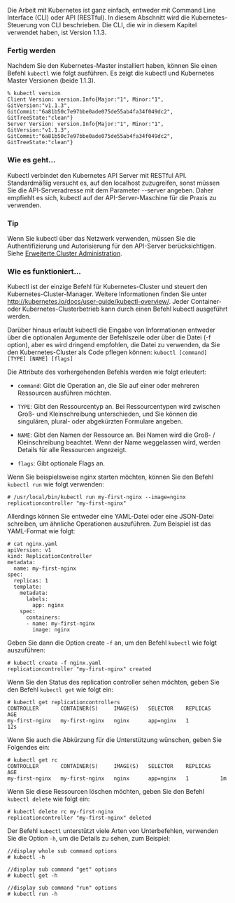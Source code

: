 Die Arbeit mit Kubernetes ist ganz einfach, entweder mit Command Line Interface (CLI) oder API (RESTful). In diesem Abschnitt wird die Kubernetes-Steuerung von CLI beschrieben. Die CLI, die wir in diesem Kapitel verwendet haben, ist Version 1.1.3.

### Fertig werden

Nachdem Sie den Kubernetes-Master installiert haben, können Sie einen Befehl `kubectl` wie folgt ausführen. Es zeigt die kubectl und Kubernetes Master Versionen (beide 1.1.3).

```
% kubectl version
Client Version: version.Info{Major:"1", Minor:"1", GitVersion:"v1.1.3", GitCommit:"6a81b50c7e97bbe0ade075de55ab4fa34f049dc2", GitTreeState:"clean"}
Server Version: version.Info{Major:"1", Minor:"1", GitVersion:"v1.1.3", GitCommit:"6a81b50c7e97bbe0ade075de55ab4fa34f049dc2", GitTreeState:"clean"}

```

### Wie es geht…

Kubectl verbindet den Kubernetes API Server mit RESTful API. Standardmäßig versucht es, auf den localhost zuzugreifen, sonst müssen Sie die API-Serveradresse mit dem Parameter --server angeben. Daher empfiehlt es sich, kubectl auf der API-Server-Maschine für die Praxis zu verwenden.

### Tip

Wenn Sie kubectl über das Netzwerk verwenden, müssen Sie die Authentifizierung und Autorisierung für den API-Server berücksichtigen. Siehe [Erweiterte Cluster Administration](../kubernates-adv-administration).

### Wie es funktioniert…

Kubectl ist der einzige Befehl für Kubernetes-Cluster und steuert den Kubernetes-Cluster-Manager. Weitere Informationen finden Sie unter http://kubernetes.io/docs/user-guide/kubectl-overview/. Jeder Container- oder Kubernetes-Clusterbetrieb kann durch einen Befehl kubectl ausgeführt werden.

Darüber hinaus erlaubt kubectl die Eingabe von Informationen entweder über die optionalen Argumente der Befehlszeile oder über die Datei (-f option), aber es wird dringend empfohlen, die Datei zu verwenden, da Sie den Kubernetes-Cluster als Code pflegen können:
`kubectl [command] [TYPE] [NAME] [flags]`

Die Attribute des vorhergehenden Befehls werden wie folgt erleutert:

* `command`: Gibt die Operation an, die Sie auf einer oder mehreren Ressourcen ausführen möchten.

* `TYPE`: Gibt den Ressourcentyp an. Bei Ressourcentypen wird zwischen Groß- und Kleinschreibung unterschieden, und Sie können die singulären, plural- oder abgekürzten Formulare angeben.

* `NAME`: Gibt den Namen der Ressource an. Bei Namen wird die Groß- / Kleinschreibung beachtet. Wenn der Name weggelassen wird, werden Details für alle Ressourcen angezeigt.

* `flags`: Gibt optionale Flags an.

Wenn Sie beispielsweise nginx starten möchten, können Sie den Befehl `kubectl run` wie folgt verwenden:
```
# /usr/local/bin/kubectl run my-first-nginx --image=nginx
replicationcontroller "my-first-nginx" 
```

Allerdings können Sie entweder eine YAML-Datei oder eine JSON-Datei schreiben, um ähnliche Operationen auszuführen. Zum Beispiel ist das YAML-Format wie folgt:
```
# cat nginx.yaml 
apiVersion: v1
kind: ReplicationController
metadata:
  name: my-first-nginx
spec:
  replicas: 1
  template:
    metadata:
      labels:
        app: nginx
    spec:
      containers:
      - name: my-first-nginx
        image: nginx

```
Geben Sie dann die Option create `-f` an, um den Befehl `kubectl` wie folgt auszuführen:
```
# kubectl create -f nginx.yaml 
replicationcontroller "my-first-nginx" created
```

Wenn Sie den Status des replication controller sehen möchten, geben Sie den Befehl `kubectl get` wie folgt ein:
```
# kubectl get replicationcontrollers 
CONTROLLER       CONTAINER(S)     IMAGE(S)   SELECTOR    REPLICAS   AGE
my-first-nginx   my-first-nginx   nginx      app=nginx   1          12s
```
Wenn Sie auch die Abkürzung für die Unterstützung wünschen, geben Sie Folgendes ein:

```
# kubectl get rc
CONTROLLER       CONTAINER(S)     IMAGE(S)   SELECTOR    REPLICAS   AGE
my-first-nginx   my-first-nginx   nginx      app=nginx   1          1m
```
Wenn Sie diese Ressourcen löschen möchten, geben Sie den Befehl `kubectl delete` wie folgt ein:
```
# kubectl delete rc my-first-nginx
replicationcontroller "my-first-nginx" deleted
```

Der Befehl `kubectl` unterstützt viele Arten von Unterbefehlen, verwenden Sie die Option `-h`, um die Details zu sehen, zum Beispiel:
```
//display whole sub command options
# kubectl -h

//display sub command "get" options
# kubectl get -h

//display sub command "run" options
# kubectl run -h

```
